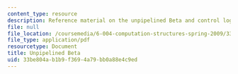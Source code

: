 ```yaml
---
content_type: resource
description: Reference material on the unpipelined Beta and control logic.
file: null
file_location: /coursemedia/6-004-computation-structures-spring-2009/33be804ab1b9f3694a79bb0a88e4c9ed_MIT6_004s09_lab_beta_diagram.pdf
file_type: application/pdf
resourcetype: Document
title: Unpipelined Beta
uid: 33be804a-b1b9-f369-4a79-bb0a88e4c9ed
---
```

